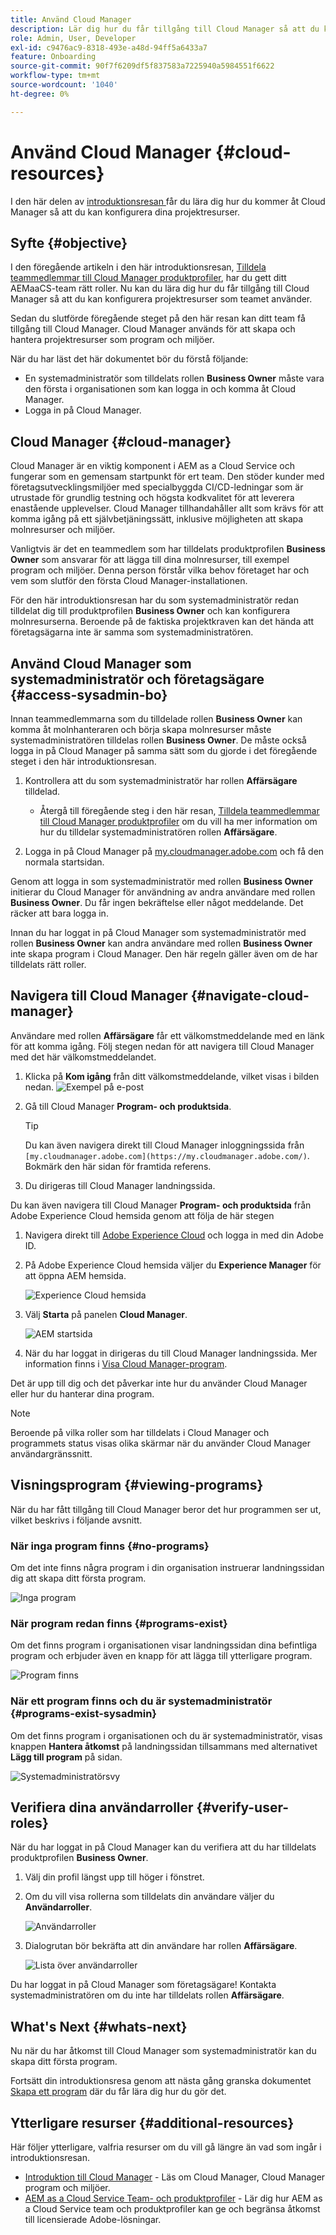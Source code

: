 ```yaml
---
title: Använd Cloud Manager
description: Lär dig hur du får tillgång till Cloud Manager så att du kan konfigurera dina projektresurser.
role: Admin, User, Developer
exl-id: c9476ac9-8318-493e-a48d-94ff5a6433a7
feature: Onboarding
source-git-commit: 90f7f6209df5f837583a7225940a5984551f6622
workflow-type: tm+mt
source-wordcount: '1040'
ht-degree: 0%

---
```


# Använd Cloud Manager {#cloud-resources}

I den här delen av [introduktionsresan ](overview.md) får du lära dig hur du kommer åt Cloud Manager så att du kan konfigurera dina projektresurser.

## Syfte {#objective}

I den föregående artikeln i den här introduktionsresan, [Tilldela teammedlemmar till Cloud Manager produktprofiler](assign-profiles-cloud-manager.md), har du gett ditt AEMaaCS-team rätt roller. Nu kan du lära dig hur du får tillgång till Cloud Manager så att du kan konfigurera projektresurser som teamet använder.

Sedan du slutförde föregående steget på den här resan kan ditt team få tillgång till Cloud Manager. Cloud Manager används för att skapa och hantera projektresurser som program och miljöer.

När du har läst det här dokumentet bör du förstå följande:

* En systemadministratör som tilldelats rollen **Business Owner** måste vara den första i organisationen som kan logga in och komma åt Cloud Manager.
* Logga in på Cloud Manager.

## Cloud Manager {#cloud-manager}

Cloud Manager är en viktig komponent i AEM as a Cloud Service och fungerar som en gemensam startpunkt för ert team. Den stöder kunder med företagsutvecklingsmiljöer med specialbyggda CI/CD-ledningar som är utrustade för grundlig testning och högsta kodkvalitet för att leverera enastående upplevelser. Cloud Manager tillhandahåller allt som krävs för att komma igång på ett självbetjäningssätt, inklusive möjligheten att skapa molnresurser och miljöer.

Vanligtvis är det en teammedlem som har tilldelats produktprofilen **Business Owner** som ansvarar för att lägga till dina molnresurser, till exempel program och miljöer. Denna person förstår vilka behov företaget har och vem som slutför den första Cloud Manager-installationen.

För den här introduktionsresan har du som systemadministratör redan tilldelat dig till produktprofilen **Business Owner** och kan konfigurera molnresurserna. Beroende på de faktiska projektkraven kan det hända att företagsägarna inte är samma som systemadministratören.

## Använd Cloud Manager som systemadministratör och företagsägare {#access-sysadmin-bo}

Innan teammedlemmarna som du tilldelade rollen **Business Owner** kan komma åt molnhanteraren och börja skapa molnresurser måste systemadministratören tilldelas rollen **Business Owner**. De måste också logga in på Cloud Manager på samma sätt som du gjorde i det föregående steget i den här introduktionsresan.

1. Kontrollera att du som systemadministratör har rollen **Affärsägare** tilldelad.

   * Återgå till föregående steg i den här resan, [Tilldela teammedlemmar till Cloud Manager produktprofiler](assign-profiles-cloud-manager.md) om du vill ha mer information om hur du tilldelar systemadministratören rollen **Affärsägare**.

1. Logga in på Cloud Manager på [my.cloudmanager.adobe.com](https://my.cloudmanager.adobe.com/) och få den normala startsidan.

Genom att logga in som systemadministratör med rollen **Business Owner** initierar du Cloud Manager för användning av andra användare med rollen **Business Owner**. Du får ingen bekräftelse eller något meddelande. Det räcker att bara logga in.

Innan du har loggat in på Cloud Manager som systemadministratör med rollen **Business Owner** kan andra användare med rollen **Business Owner** inte skapa program i Cloud Manager. Den här regeln gäller även om de har tilldelats rätt roller.

## Navigera till Cloud Manager {#navigate-cloud-manager}

Användare med rollen **Affärsägare** får ett välkomstmeddelande med en länk för att komma igång. Följ stegen nedan för att navigera till Cloud Manager med det här välkomstmeddelandet.

1. Klicka på **Kom igång** från ditt välkomstmeddelande, vilket visas i bilden nedan.
   ![Exempel på e-post](/help/journey-onboarding/assets/get-started-email.png)

1. Gå till Cloud Manager **Program- och produktsida**.

   >[!TIP]
   >
   >Du kan även navigera direkt till Cloud Manager inloggningssida från `[my.cloudmanager.adobe.com](https://my.cloudmanager.adobe.com/)`. Bokmärk den här sidan för framtida referens.

1. Du dirigeras till Cloud Manager landningssida.

Du kan även navigera till Cloud Manager **Program- och produktsida** från Adobe Experience Cloud hemsida genom att följa de här stegen

1. Navigera direkt till [Adobe Experience Cloud](https://experience.adobe.com) och logga in med din Adobe ID.

1. På Adobe Experience Cloud hemsida väljer du **Experience Manager** för att öppna AEM hemsida.

   ![Experience Cloud hemsida](/help/journey-onboarding/assets/setup-resources2.png)

1. Välj **Starta** på panelen **Cloud Manager**.

   ![AEM startsida](/help/journey-onboarding/assets/setup-resources3.png)

1. När du har loggat in dirigeras du till Cloud Manager landningssida. Mer information finns i [Visa Cloud Manager-program](#viewing-programs).

Det är upp till dig och det påverkar inte hur du använder Cloud Manager eller hur du hanterar dina program.

>[!NOTE]
>
>Beroende på vilka roller som har tilldelats i Cloud Manager och programmets status visas olika skärmar när du använder Cloud Manager användargränssnitt.

## Visningsprogram {#viewing-programs}

När du har fått tillgång till Cloud Manager beror det hur programmen ser ut, vilket beskrivs i följande avsnitt.

### När inga program finns {#no-programs}

Om det inte finns några program i din organisation instruerar landningssidan dig att skapa ditt första program.

![Inga program](/help/implementing/cloud-manager/getting-access-to-aem-in-cloud/assets/first_timelogin0.png)

### När program redan finns {#programs-exist}

Om det finns program i organisationen visar landningssidan dina befintliga program och erbjuder även en knapp för att lägga till ytterligare program.

![Program finns](/help/implementing/cloud-manager/getting-access-to-aem-in-cloud/assets/first_timelogin1.png)

### När ett program finns och du är systemadministratör {#programs-exist-sysadmin}

Om det finns program i organisationen och du är systemadministratör, visas knappen **Hantera åtkomst** på landningssidan tillsammans med alternativet **Lägg till program** på sidan.

![Systemadministratörsvy](/help/implementing/cloud-manager/getting-access-to-aem-in-cloud/assets/admin-console-4.png)

## Verifiera dina användarroller {#verify-user-roles}

När du har loggat in på Cloud Manager kan du verifiera att du har tilldelats produktprofilen **Business Owner**.

1. Välj din profil längst upp till höger i fönstret.

1. Om du vill visa rollerna som tilldelats din användare väljer du **Användarroller**.

   ![Användarroller](/help/journey-onboarding/assets/setup-resources6.png)

1. Dialogrutan bör bekräfta att din användare har rollen **Affärsägare**.

   ![Lista över användarroller](/help/journey-onboarding/assets/setup-resources7.png)

Du har loggat in på Cloud Manager som företagsägare! Kontakta systemadministratören om du inte har tilldelats rollen **Affärsägare**.

## What&#39;s Next {#whats-next}

Nu när du har åtkomst till Cloud Manager som systemadministratör kan du skapa ditt första program.

Fortsätt din introduktionsresa genom att nästa gång granska dokumentet [Skapa ett program](create-program.md) där du får lära dig hur du gör det.

## Ytterligare resurser {#additional-resources}

Här följer ytterligare, valfria resurser om du vill gå längre än vad som ingår i introduktionsresan.

* [Introduktion till Cloud Manager](/help/onboarding/cloud-manager-introduction.md) -
Läs om Cloud Manager, Cloud Manager program och miljöer.
* [AEM as a Cloud Service Team- och produktprofiler](/help/onboarding/aem-cs-team-product-profiles.md) - Lär dig hur AEM as a Cloud Service team och produktprofiler kan ge och begränsa åtkomst till licensierade Adobe-lösningar.
<!-- ERROR: Not Found (HTTP error 404) * [AEM Champion Tips and Tricks - Cloud Manager UI](https://experienceleague.adobe.com/docs/experience-manager-learn/cloud-service/expert-resources/aem-champions/cloud-manager-ui.md) - Watch this video for an overview of Cloud Manager's UI from an AEM champion. -->
